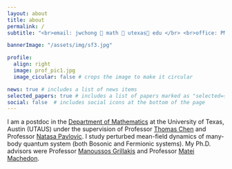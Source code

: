 ```yaml
---
layout: about
title: about
permalink: /
subtitle: "<br>email: jwchong 🍎 math 🐶 utexas🐶 edu </br> <br>office: PMA/RLM 12.140</br>"

bannerImage: "/assets/img/sf3.jpg"

profile:
  align: right
  image: prof_pic1.jpg
  image_cicular: false # crops the image to make it circular

news: true # includes a list of news items
selected_papers: true # includes a list of papers marked as "selected={true}"
social: false  # includes social icons at the bottom of the page
---
```


I am a postdoc in the [Department of Mathematics](https://www.ma.utexas.edu/) at the University of Texas, Austin (UTAUS) under the supervision of Professor [Thomas Chen](https://web.ma.utexas.edu/users/tc/) and Professor [Natasa Pavlovic](https://web.ma.utexas.edu/users/natasa/). I study perturbed mean-field dynamics of many-body quantum system (both Bosonic and Fermionic systems). My Ph.D. advisors were Professor [Manoussos Grillakis](http://www.math.umd.edu/~mggrlk/) and Professor [Matei Machedon](http://math.umd.edu/~matei/).
